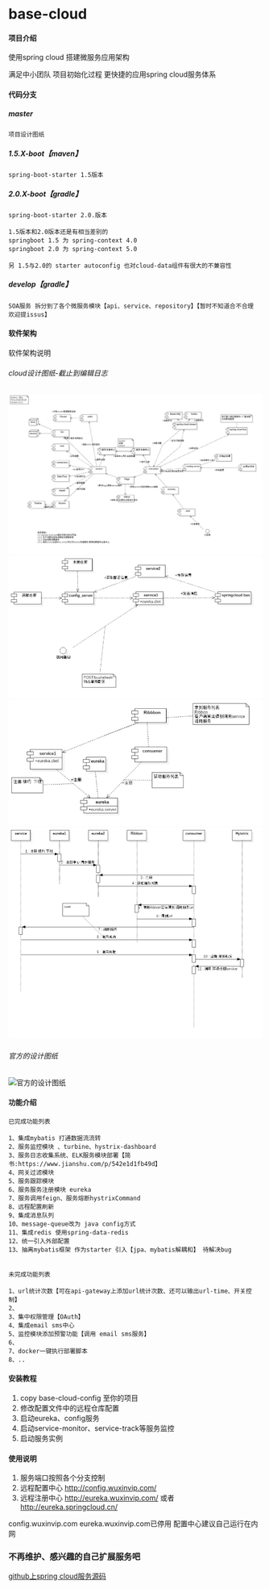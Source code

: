 # base-cloud

#### 项目介绍
使用spring cloud 搭建微服务应用架构

满足中小团队 项目初始化过程 更快捷的应用spring cloud服务体系


#### 代码分支 


##### master
    项目设计图纸

##### 1.5.X-boot【maven】
    spring-boot-starter 1.5版本

##### 2.0.X-boot【gradle】
    spring-boot-starter 2.0.版本
    
    1.5版本和2.0版本还是有相当差别的 
    springboot 1.5 为 spring-context 4.0
    springboot 2.0 为 spring-context 5.0
    
    另 1.5与2.0的 starter autoconfig 也对cloud-data组件有很大的不兼容性


##### develop【gradle】
    SOA服务 拆分到了各个微服务模块【api、service、repository】【暂时不知道合不合理 欢迎提issus】



#### 软件架构
软件架构说明

###### cloud设计图纸-截止到编辑日志

![cloud设计图纸]( cloud-uml/base-cloud.jpg "cloud架构图-截止到编辑日志")
![cloud设计图纸]( cloud-uml/动态刷新配置流程图.jpg "动态刷新配置流程图")
![cloud设计图纸]( cloud-uml/服务治理框架图.jpg "服务治理框架图-截止到编辑日志")
![cloud设计图纸]( cloud-uml/服务注册到调用时序图.jpg "服务注册到调用时序图-截止到编辑日志")

###### 官方的设计图纸

![官方的设计图纸](https://upload-images.jianshu.io/upload_images/6434888-33821ee404f1f004.png?imageMogr2/auto-orient/strip%7CimageView2/2/w/1240)

#### 功能介绍
```
已完成功能列表

1、集成mybatis 打通数据流流转
2、服务监控模块 、turbine、hystrix-dashboard
3、服务日志收集系统、ELK服务模块部署【简书:https://www.jianshu.com/p/542e1d1fb49d】
4、网关过滤模块
5、服务跟踪模块
6、服务服务注册模块 eureka
7、服务调用feign、服务熔断hystrixCommand
8、远程配置刷新
9、集成消息队列
10、message-queue改为 java config方式 
11、集成redis 使用spring-data-redis
12、统一引入外部配置
13、抽离mybatis框架 作为starter 引入【jpa、mybatis解耦和】 待解决bug


未完成功能列表

1、url统计次数【可在api-gateway上添加url统计次数、还可以输出url-time、开关控制】
2、
3、集中权限管理【OAuth】
4、集成email sms中心
5、监控模块添加预警功能【调用 email sms服务】
6、
7、docker一键执行部署脚本
8、..

```



#### 安装教程

1. copy base-cloud-config 至你的项目
2. 修改配置文件中的远程仓库配置
3. 启动eureka、config服务
4. 启动service-monitor、service-track等服务监控
5. 启动服务实例

#### 使用说明


1. 服务端口按照各个分支控制
2. 远程配置中心 http://config.wuxinvip.com/
3. 远程注册中心 http://eureka.wuxinvip.com/ 或者 http://eureka.springcloud.cn/


config.wuxinvip.com eureka.wuxinvip.com已停用 配置中心建议自己运行在内网


### 不再维护、感兴趣的自己扩展服务吧

[github上spring cloud服务源码](https://github.com/spring-cloud)
